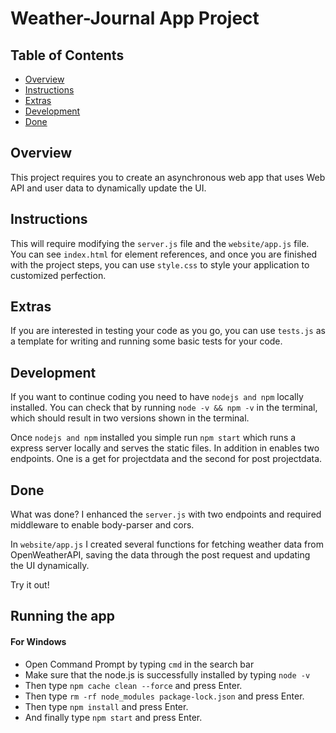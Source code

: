 # Weather-Journal App Project

## Table of Contents

- [Overview](#overview)
- [Instructions](#instructions)
- [Extras](#extras)
- [Development](#development)
- [Done](#done)

## Overview

This project requires you to create an asynchronous web app that uses Web API
and user data to dynamically update the UI.

## Instructions

This will require modifying the `server.js` file and the `website/app.js` file.
You can see `index.html` for element references, and once you are finished with
the project steps, you can use `style.css` to style your application to
customized perfection.

## Extras

If you are interested in testing your code as you go, you can use `tests.js` as
a template for writing and running some basic tests for your code.

## Development

If you want to continue coding you need to have `nodejs and npm` locally
installed. You can check that by running `node -v && npm -v` in the terminal,
which should result in two versions shown in the terminal.

Once `nodejs and npm` installed you simple run `npm start` which runs a express
server locally and serves the static files. In addition in enables two
endpoints. One is a get for projectdata and the second for post projectdata.

## Done

What was done? I enhanced the `server.js` with two endpoints and required
middleware to enable body-parser and cors.

In `website/app.js` I created several functions for fetching weather data from
OpenWeatherAPI, saving the data through the post request and updating the UI
dynamically.

Try it out!


## Running the app
#### For Windows
- Open Command Prompt by typing `cmd` in the search bar
- Make sure that the node.js is successfully installed by typing `node -v`
- Then type `npm cache clean --force` and press Enter.
- Then type `rm -rf node_modules package-lock.json` and press Enter.
- Then type `npm install` and press Enter.
- And finally type `npm start` and press Enter.